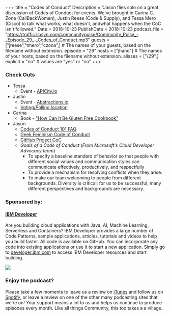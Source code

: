 +++
title = "Codes of Conduct"
Description = "Jason flies solo on a great discussion of Codes of Conduct for events. We've brought in Carina C. Zona (CallBackWomen), Justin Reese (Code & Supply), and Tessa Mero (Cisco) to talk what works, what doesn't, andwhat happens when the CoC isn't followed."
Date = 2018-10-23
PublishDate = 2018-10-23
podcast_file = "https://traffic.libsyn.com/communitypulse/Community_Pulse_-_Episode_29_-_Codes_of_Conduct.mp3"
guests = ["jreese","tmero","czona",] # The names of your guests, based on the filename without extension.
episode = "29"
hosts = ["jhand"] # The names of your hosts, based on the filename without extension.
aliases = ["/29",]
explicit = "no" # values are "yes" or "no"
+++
### Check Outs

* Tessa
  * Event - [APICity.io](https://apicity.io)
* Justin
  * Event - [Abstractions.io](https://abstractions.io)
  * [Voting/Polling location](https://www.vote.org/polling-place-locator/)
* Carina
  * Book - ["How Can It Be Gluten Free Cookbook"](https://www.amazon.com/Gluten-Free-Cookbook-Revolutionary-Groundbreaking/dp/1936493616/ref=sr_1_1?ie=UTF8&qid=1540327536&sr=8-1&keywords=how+can+it+be+gluten+free+cookbook)
* Jason
  * [Codes of Conduct 101 FAQ](https://www.ashedryden.com/blog/codes-of-conduct-101-faq)
  * [Geek Feminism Code of Conduct](https://geekfeminism.org/about/code-of-conduct/)
  * [GitHub Project CoC](https://opensource.guide/code-of-conduct/)
  * _Goals of a Code of Conduct_ (*From Microsoft's Cloud Developer Advocacy team*)
     * To specify a baseline standard of behavior so that people with different social values and communication styles can communicate effectively, productively, and respectfully
     * To provide a mechanism for resolving conflicts when they arise.
     * To make our team welcoming to people from different backgrounds. Diversity is critical; for us to be successful, many different perspectives and backgrounds are necessary.



### Sponsored by:
#### **[IBM Developer](https://developer.ibm.com/)**

Are you building cloud applications with Java, AI, Machine Learning, Serverless and Containers? IBM Developer provides a large number of Code Patterns, sample applications, articles, tutorials and videos to help you build faster. All code is available on GitHub. You can incorporate any code into existing applications or use it to start a new application. Simply go to [developer.ibm.com](https://developer.ibm.com) to access IBM Developer resources and start building.

![](https://pbs.twimg.com/profile_images/1034839332605972480/9xT-TdbW_400x400.jpg)

### Enjoy the podcast?
Please take a few moments to leave us a review on [iTunes](https://itunes.apple.com/us/podcast/community-pulse/id1218368182?mt=2) and follow us on [Spotify](https://open.spotify.com/show/3I7g5WfMSgpWu38zZMjet?si=565TMb81SaWwrJYbAIeOxQ), or leave a review on one of the other many podcasting sites that we're on! Your support means a lot to us and helps us continue to produce episodes every month. Like all things Community, this too takes a a village.
